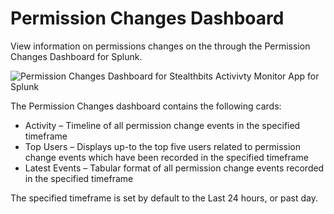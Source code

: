 # Permission Changes Dashboard

View information on permissions changes on the through the Permission Changes Dashboard for Splunk.

![Permission Changes Dashboard for Stealthbits Activivty Monitor App for Splunk](/img/product_docs/activitymonitor/7.1/siem/splunk/dashboard/permissionchangesdashboard.webp)

The Permission Changes dashboard contains the following cards:

- Activity – Timeline of all permission change events in the specified timeframe
- Top Users – Displays up-to the top five users related to permission change events which have been
  recorded in the specified timeframe
- Latest Events – Tabular format of all permission change events recorded in the specified timeframe

The specified timeframe is set by default to the Last 24 hours, or past day.
